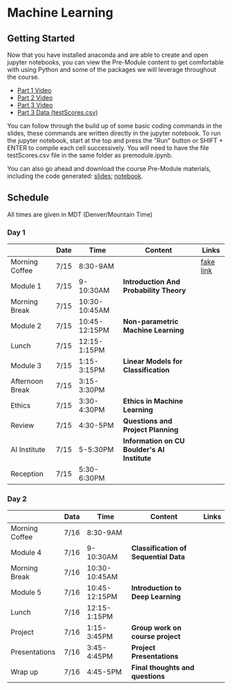 # Machine Learning

## Getting Started

Now that you have installed anaconda and are able to create and open jupyter notebooks, you can view the Pre-Module content to get comfortable with using Python and some of the packages we will leverage throughout the course.

* [Part 1 Video](https://drive.google.com/file/d/1QrwWv3gbD4sDRFAfZeNco6DMfZejXR-i/view?usp=sharing)
* [Part 2 Video](https://drive.google.com/file/d/1mr7W2qtyi29PIq8wKgq7mY1tZXvNJCA-/view?usp=sharing)
* [Part 3 Video](https://drive.google.com/file/d/1YNcHMFdM5e9hHwRHhGSot042qQdb954k/view?usp=sharing)
* [Part 3 Data (testScores.csv)](testScores.csv)

You can follow through the build up of some basic coding commands in the slides, these commands are written directly in the jupyter notebook. To run the jupyter notebook, start at the top and press the "Run" button or SHIFT + ENTER to compile each cell successively. You will need to have the file testScores.csv file in the same folder as premodule.ipynb.

You can also go ahead and download the course Pre-Module materials, including the code generated: [slides](0-Python1Hour.pptx); [notebook](PythonHour.ipynb).

## Schedule
All times are given in MDT (Denver/Mountain Time)

### Day 1
|               | Date  | Time| Content| Links |
| ------------- |------|-------| -----|-------|
| Morning Coffee| 7/15 | 8:30-9AM | | [fake link](#)|
| Module 1      | 7/15 | 9-10:30AM | **Introduction And Probability Theory** | |
| Morning Break | 7/15 | 10:30-10:45AM   |  |  |
| Module 2      | 7/15 | 10:45-12:15PM|**Non-parametric Machine Learning** | |
| Lunch         | 7/15 | 12:15-1:15PM |     |  |
| Module 3      | 7/15 | 1:15-3:15PM      |   **Linear Models for Classification** |  |
| Afternoon Break      | 7/15 | 3:15-3:30PM      |  |  |
| Ethics        | 7/15 | 3:30-4:30PM      |    **Ethics in Machine Learning** |  |
| Review        | 7/15 | 4:30-5PM     |   **Questions and Project Planning** |  |
| AI Institute  | 7/15 | 5-5:30PM     | **Information on CU Boulder's AI Institute** |  |
| Reception     | 7/15 | 5:30-6:30PM  |  |  |

### Day 2
|               | Data  | Time| Content| Links |
| ------------- |------|-------| -----|-------|
| Morning Coffee| 7/16 | 8:30-9AM      | | |
| Module 4      | 7/16 | 9-10:30AM     | **Classification of Sequential Data** | |
| Morning Break | 7/16 | 10:30-10:45AM |  |  |
| Module 5      | 7/16 | 10:45-12:15PM | **Introduction to Deep Learning** | |
| Lunch         | 7/16 | 12:15-1:15PM  |     |  |
| Project       | 7/16 | 1:15-3:45PM      |   **Group work on course project** |  |
| Presentations | 7/16 | 3:45-4:45PM      |    **Project Presentations** |  |
| Wrap up       | 7/16 | 4:45-5PM      |   **Final thoughts and questions** |  |
